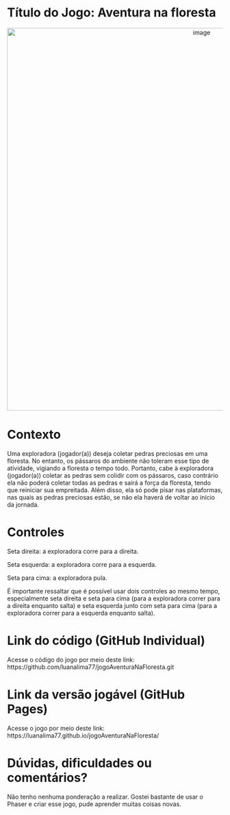 <h1>Título do Jogo: Aventura na floresta</h1>
<div align = "center">
  <img width="893" alt="image" src="https://github.com/user-attachments/assets/89bb2428-112c-42e6-b6d6-cf9567b381ea" />

</div>

<h1>Contexto</h1>
<p>Uma exploradora (jogador(a)) deseja coletar pedras preciosas em uma floresta. No entanto, os pássaros do ambiente não toleram esse tipo de atividade, vigiando a floresta o tempo todo. Portanto, cabe à exploradora (jogador(a)) coletar as pedras sem colidir com os pássaros, caso contrário ela não poderá coletar todas as pedras e sairá a força da floresta, tendo que reiniciar sua empreitada. Além disso, ela só pode pisar nas plataformas, nas quais as pedras preciosas estão, se não ela haverá de voltar ao início da jornada.</p>

<h1>Controles</h1>
<p>Seta direita: a exploradora corre para a direita.</p>
<p>Seta esquerda: a exploradora corre para a esquerda.</p>
<p>Seta para cima: a exploradora pula.</p>
<p>É importante ressaltar que é possível usar dois controles ao mesmo tempo, especialmente seta direita e seta para cima (para a exploradora correr para a direita enquanto salta) e seta esquerda junto com seta para cima (para a exploradora correr para a esquerda enquanto salta).</p>

<h1>Link do código (GitHub Individual)</h1>
Acesse o código do jogo por meio deste link: https://github.com/luanalima77/jogoAventuraNaFloresta.git

<h1>Link da versão jogável (GitHub Pages)</h1>
Acesse o jogo por meio deste link: https://luanalima77.github.io/jogoAventuraNaFloresta/

<h1>Dúvidas, dificuldades ou comentários?</h1>
<p>Não tenho nenhuma ponderação a realizar. Gostei bastante de usar o Phaser e criar esse jogo, pude aprender muitas coisas novas.</p>

